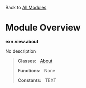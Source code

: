 Back to [All Modules](https://pyrustic.github.com/blob/master/docs/modules/README.md#readme)

# Module Overview

**exn.view.about**
 
No description

> **Classes:** &nbsp; [About](https://pyrustic.github.com/blob/master/docs/modules/content/exn.view.about/content/classes/About.md#class-about)
>
> **Functions:** &nbsp; None
>
> **Constants:** &nbsp; TEXT
